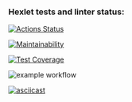 ### Hexlet tests and linter status:
[![Actions Status](https://github.com/dmitrymon/frontend-project-46/workflows/hexlet-check/badge.svg)](https://github.com/dmitrymon/frontend-project-46/actions)

[![Maintainability](https://api.codeclimate.com/v1/badges/a3d3039eaead44daad15/maintainability)](https://codeclimate.com/github/dmitrymon/frontend-project-46/maintainability)

[![Test Coverage](https://api.codeclimate.com/v1/badges/a3d3039eaead44daad15/test_coverage)](https://codeclimate.com/github/dmitrymon/frontend-project-46/test_coverage)

![example workflow](https://github.com/dmitrymon/frontend-project-46/actions/workflows/nodejs.yml/badge.svg)

[![asciicast](https://asciinema.org/a/563355.svg)](https://asciinema.org/a/563355)
